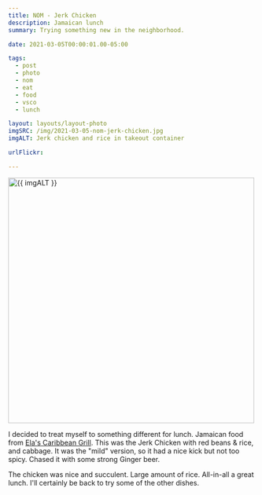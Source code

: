 ```yaml
---
title: NOM - Jerk Chicken
description: Jamaican lunch
summary: Trying something new in the neighborhood.

date: 2021-03-05T00:00:01.00-05:00

tags:
  - post
  - photo
  - nom
  - eat
  - food
  - vsco
  - lunch

layout: layouts/layout-photo
imgSRC: /img/2021-03-05-nom-jerk-chicken.jpg
imgALT: Jerk chicken and rice in takeout container

urlFlickr:

---
```

<p><img class="u-photo img-polaroid" src="{{ imgSRC }}" alt="{{ imgALT }}" width="500" height="500"></p>

I decided to treat myself to something different for lunch. Jamaican food from [Ela's Caribbean Grill](https://elas-caribbean-grill-restaurant.business.site). This was the Jerk Chicken with red beans & rice, and cabbage.  It was the "mild" version, so it had a nice kick but not too spicy. Chased it with some strong Ginger beer.

The chicken was nice and succulent. Large amount of rice. All-in-all a great lunch. I'll certainly be back to try some of the other dishes.